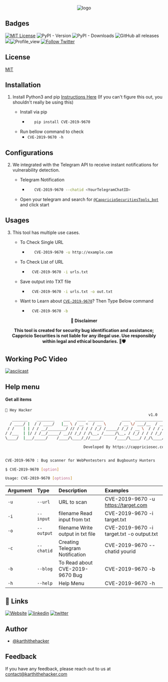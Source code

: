 
<div align="center">
  <img src="https://blogs.cappriciosec.com/uploaders/CVE-2019-9670%20(1).png" alt="logo">
</div>


## Badges



[![MIT License](https://img.shields.io/badge/License-MIT-green.svg)](https://choosealicense.com/licenses/mit/)
![PyPI - Version](https://img.shields.io/pypi/v/CVE-2019-9670)
![PyPI - Downloads](https://img.shields.io/pypi/dm/CVE-2019-9670)
![GitHub all releases](https://img.shields.io/github/downloads/Cappricio-Securities/CVE-2019-9670/total)
<a href="https://github.com/Cappricio-Securities/CVE-2019-9670/releases/"><img src="https://img.shields.io/github/release/Cappricio-Securities/CVE-2019-9670"></a>![Profile_view](https://komarev.com/ghpvc/?username=Cappricio-Securities&label=Profile%20views&color=0e75b6&style=flat)
[![Follow Twitter](https://img.shields.io/twitter/follow/cappricio_sec?style=social)](https://twitter.com/cappricio_sec)
<p align="center">

<p align="center">







## License

[MIT](https://choosealicense.com/licenses/mit/)



## Installation 

1. Install Python3 and pip [Instructions Here](https://www.python.org/downloads/) (If you can't figure this out, you shouldn't really be using this)

   - Install via pip
     - ```bash
          pip install CVE-2019-9670 
        ```
   - Run bellow command to check
     - `CVE-2019-9670 -h`

## Configurations 
2. We integrated with the Telegram API to receive instant notifications for vulnerability detection.
   
   - Telegram Notification
     - ```bash
          CVE-2019-9670 --chatid <YourTelegramChatID>
        ```
   - Open your telegram and search for [`@CappricioSecuritiesTools_bot`](https://web.telegram.org/k/#@CappricioSecuritiesTools_bot) and click start

## Usages 
3. This tool has multiple use cases.
   
   - To Check Single URL
     - ```bash
          CVE-2019-9670 -u http://example.com 
        ```
   - To Check List of URL 
      - ```bash
          CVE-2019-9670 -i urls.txt 
        ```
   - Save output into TXT file
      - ```bash
          CVE-2019-9670 -i urls.txt -o out.txt
        ```
   - Want to Learn about [`CVE-2019-9670`](https://blogs.cappriciosec.com/cve/137/CVE-2023-29489)? Then Type Below command
      - ```bash
          CVE-2019-9670 -b
        ```
     
<p align="center">
  <b>🚨 Disclaimer</b>
  
</p>
<p align="center">
<b>This tool is created for security bug identification and assistance; Cappricio Securities is not liable for any illegal use. 
  Use responsibly within legal and ethical boundaries. 🔐🛡️</b></p>


## Working PoC Video

[![asciicast](https://blogs.cappriciosec.com/uploaders/Screenshot%202024-04-27%20at%204.07.19%20PM.png)](https://asciinema.org/a/eYbvR6zzQb6GnZxTA50AWw3G9)




## Help menu

#### Get all items

```bash
👋 Hey Hacker
                                                                v1.0
   _______    ________    ___   ____ _______        ____  ______________
  / ____/ |  / / ____/   |__ \ / __ <  / __ \      / __ \/ ___/__  / __ \\
 / /    | | / / __/________/ // / / / / /_/ /_____/ /_/ / __ \  / / / / /
/ /___  | |/ / /__/_____/ __// /_/ / /\__, /_____/\__, / /_/ / / / /_/ /
\____/  |___/_____/    /____/\____/_//____/      /____/\____/ /_/\____/

                                   Developed By https://cappriciosec.com


CVE-2019-9670 : Bug scanner for WebPentesters and Bugbounty Hunters 

$ CVE-2019-9670 [option]

Usage: CVE-2019-9670 [options]
```


| Argument | Type     | Description                | Examples |
| :-------- | :------- | :------------------------- | :------------------------- |
| `-u` | `--url` | URL to scan | CVE-2019-9670 -u https://target.com |
| `-i` | `--input` | filename Read input from txt  | CVE-2019-9670 -i target.txt | 
| `-o` | `--output` | filename Write output in txt file | CVE-2019-9670 -i target.txt -o output.txt |
| `-c` | `--chatid` | Creating Telegram Notification | CVE-2019-9670 --chatid yourid |
| `-b` | `--blog` | To Read about CVE-2019-9670 Bug | CVE-2019-9670 -b |
| `-h` | `--help` | Help Menu | CVE-2019-9670 -h |



## 🔗 Links
[![Website](https://img.shields.io/badge/my_portfolio-000?style=for-the-badge&logo=ko-fi&logoColor=white)](https://cappriciosec.com/)
[![linkedin](https://img.shields.io/badge/linkedin-0A66C2?style=for-the-badge&logo=linkedin&logoColor=white)](https://www.linkedin.com/in/karthikeyan--v/)
[![twitter](https://img.shields.io/badge/twitter-1DA1F2?style=for-the-badge&logo=twitter&logoColor=white)](https://twitter.com/karthithehacker)



## Author

- [@karthithehacker](https://github.com/karthi-the-hacker/)



## Feedback

If you have any feedback, please reach out to us at contact@karthithehacker.com
